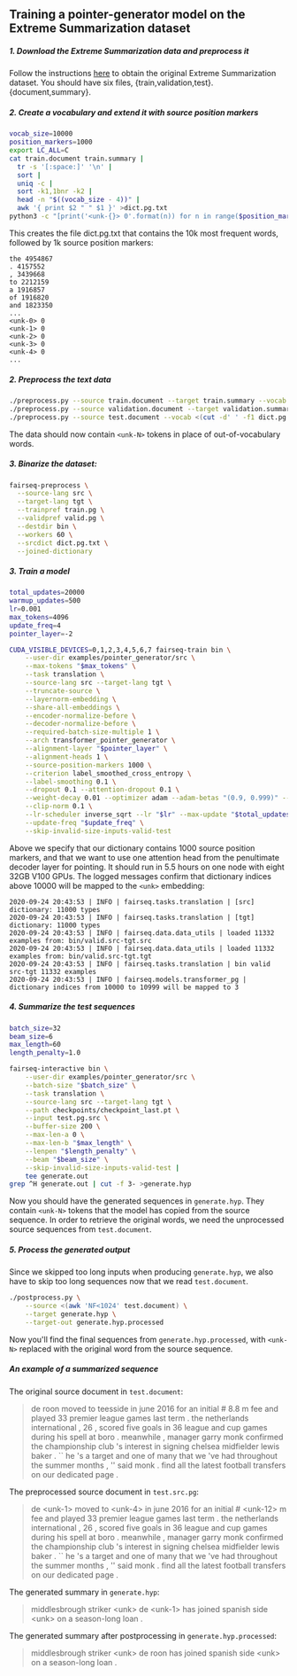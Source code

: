 ## Training a pointer-generator model on the Extreme Summarization dataset

##### 1. Download the Extreme Summarization data and preprocess it

Follow the instructions [here](https://github.com/EdinburghNLP/XSum) to obtain
the original Extreme Summarization dataset. You should have six files,
{train,validation,test}.{document,summary}.

##### 2. Create a vocabulary and extend it with source position markers

```bash
vocab_size=10000
position_markers=1000
export LC_ALL=C
cat train.document train.summary |
  tr -s '[:space:]' '\n' |
  sort |
  uniq -c |
  sort -k1,1bnr -k2 |
  head -n "$((vocab_size - 4))" |
  awk '{ print $2 " " $1 }' >dict.pg.txt
python3 -c "[print('<unk-{}> 0'.format(n)) for n in range($position_markers)]" >>dict.pg.txt
```

This creates the file dict.pg.txt that contains the 10k most frequent words,
followed by 1k source position markers:

```
the 4954867
. 4157552
, 3439668
to 2212159
a 1916857
of 1916820
and 1823350
...
<unk-0> 0
<unk-1> 0
<unk-2> 0
<unk-3> 0
<unk-4> 0
...
```

##### 2. Preprocess the text data

```bash
./preprocess.py --source train.document --target train.summary --vocab <(cut -d' ' -f1 dict.pg.txt) --source-out train.pg.src --target-out train.pg.tgt
./preprocess.py --source validation.document --target validation.summary --vocab <(cut -d' ' -f1 dict.pg.txt) --source-out valid.pg.src --target-out valid.pg.tgt
./preprocess.py --source test.document --vocab <(cut -d' ' -f1 dict.pg.txt) --source-out test.pg.src
```

The data should now contain `<unk-N>` tokens in place of out-of-vocabulary words.

##### 3. Binarize the dataset:

```bash
fairseq-preprocess \
  --source-lang src \
  --target-lang tgt \
  --trainpref train.pg \
  --validpref valid.pg \
  --destdir bin \
  --workers 60 \
  --srcdict dict.pg.txt \
  --joined-dictionary
```

##### 3. Train a model

```bash
total_updates=20000
warmup_updates=500
lr=0.001
max_tokens=4096
update_freq=4
pointer_layer=-2

CUDA_VISIBLE_DEVICES=0,1,2,3,4,5,6,7 fairseq-train bin \
    --user-dir examples/pointer_generator/src \
    --max-tokens "$max_tokens" \
    --task translation \
    --source-lang src --target-lang tgt \
    --truncate-source \
    --layernorm-embedding \
    --share-all-embeddings \
    --encoder-normalize-before \
    --decoder-normalize-before \
    --required-batch-size-multiple 1 \
    --arch transformer_pointer_generator \
    --alignment-layer "$pointer_layer" \
    --alignment-heads 1 \
    --source-position-markers 1000 \
    --criterion label_smoothed_cross_entropy \
    --label-smoothing 0.1 \
    --dropout 0.1 --attention-dropout 0.1 \
    --weight-decay 0.01 --optimizer adam --adam-betas "(0.9, 0.999)" --adam-eps 1e-08 \
    --clip-norm 0.1 \
    --lr-scheduler inverse_sqrt --lr "$lr" --max-update "$total_updates" --warmup-updates "$warmup_updates" \
    --update-freq "$update_freq" \
    --skip-invalid-size-inputs-valid-test
```

Above we specify that our dictionary contains 1000 source position markers, and
that we want to use one attention head from the penultimate decoder layer for
pointing. It should run in 5.5 hours on one node with eight 32GB V100 GPUs. The
logged messages confirm that dictionary indices above 10000 will be mapped to
the `<unk>` embedding:

```
2020-09-24 20:43:53 | INFO | fairseq.tasks.translation | [src] dictionary: 11000 types
2020-09-24 20:43:53 | INFO | fairseq.tasks.translation | [tgt] dictionary: 11000 types
2020-09-24 20:43:53 | INFO | fairseq.data.data_utils | loaded 11332 examples from: bin/valid.src-tgt.src
2020-09-24 20:43:53 | INFO | fairseq.data.data_utils | loaded 11332 examples from: bin/valid.src-tgt.tgt
2020-09-24 20:43:53 | INFO | fairseq.tasks.translation | bin valid src-tgt 11332 examples
2020-09-24 20:43:53 | INFO | fairseq.models.transformer_pg | dictionary indices from 10000 to 10999 will be mapped to 3
```

##### 4. Summarize the test sequences

```bash
batch_size=32
beam_size=6
max_length=60
length_penalty=1.0

fairseq-interactive bin \
    --user-dir examples/pointer_generator/src \
    --batch-size "$batch_size" \
    --task translation \
    --source-lang src --target-lang tgt \
    --path checkpoints/checkpoint_last.pt \
    --input test.pg.src \
    --buffer-size 200 \
    --max-len-a 0 \
    --max-len-b "$max_length" \
    --lenpen "$length_penalty" \
    --beam "$beam_size" \
    --skip-invalid-size-inputs-valid-test |
    tee generate.out
grep ^H generate.out | cut -f 3- >generate.hyp
```

Now you should have the generated sequences in `generate.hyp`. They contain
`<unk-N>` tokens that the model has copied from the source sequence. In order to
retrieve the original words, we need the unprocessed source sequences from
`test.document`.

##### 5. Process the generated output

Since we skipped too long inputs when producing `generate.hyp`, we also have to
skip too long sequences now that we read `test.document`.

```bash
./postprocess.py \
    --source <(awk 'NF<1024' test.document) \
    --target generate.hyp \
    --target-out generate.hyp.processed
```

Now you'll find the final sequences from `generate.hyp.processed`, with
`<unk-N>` replaced with the original word from the source sequence.

##### An example of a summarized sequence

The original source document in `test.document`:

> de roon moved to teesside in june 2016 for an initial # 8.8 m fee and played 33 premier league games last term . the netherlands international , 26 , scored five goals in 36 league and cup games during his spell at boro . meanwhile , manager garry monk confirmed the championship club 's interest in signing chelsea midfielder lewis baker . `` he 's a target and one of many that we 've had throughout the summer months , '' said monk . find all the latest football transfers on our dedicated page .

The preprocessed source document in `test.src.pg`:

> de \<unk-1> moved to \<unk-4> in june 2016 for an initial # \<unk-12> m fee and played 33 premier league games last term . the netherlands international , 26 , scored five goals in 36 league and cup games during his spell at boro . meanwhile , manager garry monk confirmed the championship club 's interest in signing chelsea midfielder lewis baker . `` he 's a target and one of many that we 've had throughout the summer months , '' said monk . find all the latest football transfers on our dedicated page .

The generated summary in `generate.hyp`:

> middlesbrough striker \<unk> de \<unk-1> has joined spanish side \<unk> on a season-long loan .

The generated summary after postprocessing in `generate.hyp.processed`:

> middlesbrough striker \<unk> de roon has joined spanish side \<unk> on a season-long loan .
